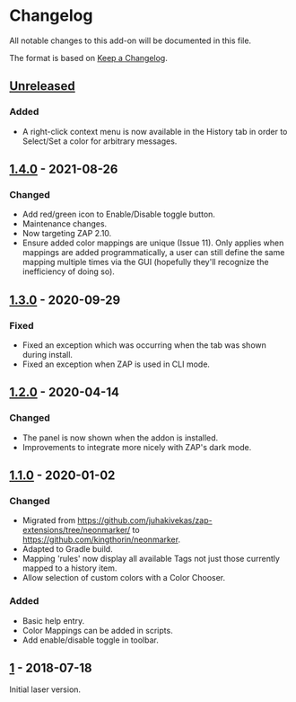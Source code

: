 # Changelog
All notable changes to this add-on will be documented in this file.

The format is based on [Keep a Changelog](https://keepachangelog.com/en/1.0.0/).

## [Unreleased]
### Added
- A right-click context menu is now available in the History tab in order to Select/Set a color for arbitrary messages.

## [1.4.0] - 2021-08-26

### Changed
- Add red/green icon to Enable/Disable toggle button.
- Maintenance changes.
- Now targeting ZAP 2.10.
- Ensure added color mappings are unique (Issue 11). Only applies when mappings are added programmatically, a user can still define the same mapping multiple times via the GUI (hopefully they'll recognize the inefficiency of doing so).

## [1.3.0] - 2020-09-29

### Fixed
- Fixed an exception which was occurring when the tab was shown during install.
- Fixed an exception when ZAP is used in CLI mode.

## [1.2.0] - 2020-04-14

### Changed
- The panel is now shown when the addon is installed.
- Improvements to integrate more nicely with ZAP's dark mode.

## [1.1.0] - 2020-01-02

### Changed
- Migrated from https://github.com/juhakivekas/zap-extensions/tree/neonmarker/ to https://github.com/kingthorin/neonmarker.
- Adapted to Gradle build.
- Mapping 'rules' now display all available Tags not just those currently mapped to a history item.
- Allow selection of custom colors with a Color Chooser.

### Added
- Basic help entry.
- Color Mappings can be added in scripts.
- Add enable/disable toggle in toolbar.

## [1] - 2018-07-18

Initial laser version.

[Unreleased]: https://github.com/kingthorin/neonmarker/compare/v1.4.0...HEAD
[1.4.0]: https://github.com/kingthorin/neonmarker/compare/v1.3.0...v1.4.0
[1.3.0]: https://github.com/kingthorin/neonmarker/compare/v1.2.0...v1.3.0
[1.2.0]: https://github.com/kingthorin/neonmarker/compare/v1.1.0...v1.2.0
[1.1.0]: https://github.com/kingthorin/neonmarker/compare/e5d19ea50a3b8879c4e1e88fc36765635c2317de...v1.1.0
[1]: https://github.com/juhakivekas/zap-extensions/releases/tag/1

